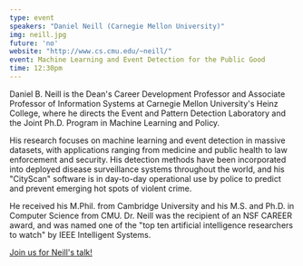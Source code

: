 ```yaml
---
type: event
speakers: "Daniel Neill (Carnegie Mellon University)"
img: neill.jpg
future: 'no'
website: "http://www.cs.cmu.edu/~neill/"
event: Machine Learning and Event Detection for the Public Good
time: 12:30pm
---
```


Daniel B. Neill is the Dean's Career Development Professor and Associate Professor of Information Systems at Carnegie Mellon University's Heinz College, where he directs the Event and Pattern Detection Laboratory and the Joint Ph.D. Program in Machine Learning and Policy.  

His research focuses on machine learning and event detection in massive datasets, with applications ranging from medicine and public health to law enforcement and security. His detection methods have been incorporated into deployed disease surveillance systems throughout the world, and his "CityScan" software is in day-to-day operational use by police to predict and prevent emerging hot spots of violent crime. 

He received his M.Phil. from Cambridge University and his M.S. and Ph.D. in Computer Science from CMU. Dr. Neill was the recipient of an NSF CAREER award, and was named one of the "top ten artificial intelligence researchers to watch" by IEEE Intelligent Systems.

<a href="http://dssgneil.eventbrite.com/" class="btn btn-huge btn-success btn-block btn-embossed">Join us for Neill's talk!</a>